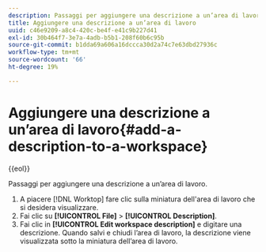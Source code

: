 ```yaml
---
description: Passaggi per aggiungere una descrizione a un’area di lavoro.
title: Aggiungere una descrizione a un’area di lavoro
uuid: c46e9209-a8c4-420c-be4f-e41c9b227d41
exl-id: 30b464f7-3e7a-4adb-b5b1-208f60b6c95b
source-git-commit: b1dda69a606a16dccca30d2a74c7e63dbd27936c
workflow-type: tm+mt
source-wordcount: '66'
ht-degree: 19%

---
```


# Aggiungere una descrizione a un’area di lavoro{#add-a-description-to-a-workspace}

{{eol}}

Passaggi per aggiungere una descrizione a un’area di lavoro.

1. A piacere [!DNL Worktop] fare clic sulla miniatura dell&#39;area di lavoro che si desidera visualizzare.
1. Fai clic su **[!UICONTROL File]** > **[!UICONTROL Description]**.
1. Fai clic in **[!UICONTROL Edit workspace description]** e digitare una descrizione.
Quando salvi e chiudi l’area di lavoro, la descrizione viene visualizzata sotto la miniatura dell’area di lavoro.

